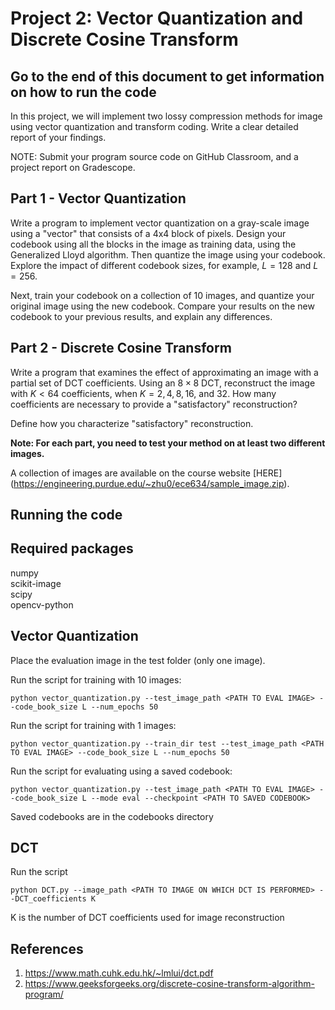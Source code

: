 # Project 2: Vector Quantization and Discrete Cosine Transform

## Go to the end of this document to get information on how to run the code

In this project, we will implement two lossy compression methods for image using vector quantization and transform coding. Write a clear detailed report of your findings. 

NOTE: Submit your program source code on GitHub Classroom, and a project report on Gradescope.

## Part 1 - Vector Quantization
Write a program to implement vector quantization on a gray-scale image using a "vector" that consists of
a 4x4 block of pixels. Design your codebook using all the blocks in the image as training data, using the Generalized Lloyd algorithm. Then quantize the image using your codebook. Explore the impact of different codebook sizes, for example, $L=128$ and $L=256$.

Next, train your codebook on a collection of 10 images, and quantize your original image using the new codebook. Compare your results on the new codebook to your previous results, and explain any differences.

## Part 2 - Discrete Cosine Transform 
Write a program that examines the effect of approximating an image with a partial set of DCT coefficients. Using an $8 \times 8$ DCT, reconstruct the image with $K<64$ coefficients, when $K=2, 4, 8, 16$, and $32$. How many coefficients are necessary to provide a "satisfactory" reconstruction?

Define how you characterize "satisfactory" reconstruction.

**Note: For each part, you need to test your method on at least two different images.** 

A collection of images are available on the course website [HERE] (https://engineering.purdue.edu/~zhu0/ece634/sample_image.zip). 

## Running the code

## Required packages
numpy\
scikit-image\
scipy\
opencv-python

## Vector Quantization
Place the evaluation image in the test folder (only one image).

Run the script for training with 10 images: 
```
python vector_quantization.py --test_image_path <PATH TO EVAL IMAGE> --code_book_size L --num_epochs 50
```
Run the script for training with 1 images: 
```
python vector_quantization.py --train_dir test --test_image_path <PATH TO EVAL IMAGE> --code_book_size L --num_epochs 50
```
Run the script for evaluating using a saved codebook: 
```
python vector_quantization.py --test_image_path <PATH TO EVAL IMAGE> --code_book_size L --mode eval --checkpoint <PATH TO SAVED CODEBOOK>
```
Saved codebooks are in the codebooks directory

## DCT
Run the script 
```
python DCT.py --image_path <PATH TO IMAGE ON WHICH DCT IS PERFORMED> --DCT_coefficients K
```

K is the number of DCT coefficients used for image reconstruction

## References 
1. https://www.math.cuhk.edu.hk/~lmlui/dct.pdf
2. https://www.geeksforgeeks.org/discrete-cosine-transform-algorithm-program/
